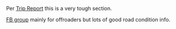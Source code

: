 Per [Trip Report](https://lww.squarespace.com/british-columbia-bikepacking/harrison-loop-2021) this is a very tough section.

[FB group](https://www.facebook.com/groups/433779100552153/) mainly for offroaders but lots of good road condition info.